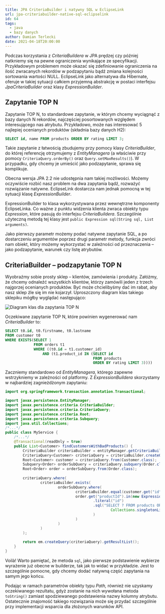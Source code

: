 ```yaml
---
title: JPA CriteriaBuilder i natywny SQL w EclipseLink
url: jpa-criteriabuilder-native-sql-eclipselink
id: 64
tags:
  - java
  - bazy danych
author: Damian Terlecki
date: 2021-04-18T20:00:00
---
```


Podczas korzystania z *CriteriaBuildera* w JPA prędzej czy później natkniemy się na pewne ograniczenia wynikające ze specyfikacji. Przykładowym problemem może
okazać się zdefiniowanie ograniczenia na ilość zwracanych rekordów w podzapytaniu bądź zmiana kolejności sortowania wartości NULL. EclipseLink jako alternatywa
dla Hibernate, oferuje w takiej sytuacji całkiem przyjemną abstrakcję w postaci interfejsu *JpaCriteriaBuilder* oraz klasy *ExpressionBuilder*.

## Zapytanie TOP N

Zapytanie TOP N, to standardowe zapytanie, w którym chcemy wyciągnąć z bazy danych N rekordów, najczęściej posortowanych względem interesującego nas atrybutu.
Przykładowo, może nas interesować 5 najlepiej ocenianych produktów (składnia bazy danych H2):

```sql
SELECT id, name FROM products ORDER BY rating LIMIT 3;
```

Takie zapytanie z łatwością zbudujemy przy pomocy klasy *CriteriaBuilder*, do której referencję otrzymujemy z *EntityManagera*
(a właściwie przy pomocy `CriteriaQuery.orderBy()` oraz `Query.setMaxResults()`).
W przypadku, gdy chcemy je umieścić jako podzapytanie, sprawa się komplikuje.

Obecna wersja JPA 2.2 nie udostępnia nam takiej możliwości.
Możemy oczywiście rozbić nasz problem na dwa zapytania bądź, rozważyć rozwiązanie natywne. EclipseLink dostarcza nam jednak pomocną
w tej sytuacji klasę *ExpressionBuilder*.

ExpressionBuilder to klasa wykorzystywana przez wewnętrzne komponenty EclipseLinka. Co ważne z punktu widzenia klienta zwraca
obiekty typu *Expression*, które pasują do interfejsu *CriteriaBuildera*.
Szczególnie użyteczną metodą tej klasy jest `public Expression sql(String sql, List arguments)`.

Jako pierwszy parametr możemy podać natywne zapytanie SQL, a po dostarczeniu argumentów poprzez drugi parametr metody, funkcja
zwróci nam obiekt, który możemy wykorzystać w zależności od przeznaczenia – jako podzapytanie, warunek czy listę atrybutów.

## CriteriaBuilder – podzapytanie TOP N

Wyobraźmy sobie prosty sklep – klientów, zamówienia i produkty. Załóżmy, że chcemy odnaleźć wszystkich klientów, którzy
zamówili jeden z trzech najgorzej ocenianych produktów. Być może chcielibyśmy dać im rabat, aby nasz sklep źle się im nie
kojarzył. Uproszczony diagram klas takiego sklepiku mógłby wyglądać następująco:

<img src="/img/hq/expressionbuilder-eclipselink.svg" alt="Diagram klas dla zapytania TOP N" title="Uproszczony diagram klas">

Oczekiwane zapytanie TOP N, które powinien wygenerować nam *CriteriaBuilder* to:

```sql
SELECT t0.id, t0.firstname, t0.lastname
FROM customer t0
WHERE EXISTS(SELECT 1
             FROM orders t1
             WHERE ((t0.id = t1.customer_id)
                 AND (t1.product_id IN (SELECT id
                                        FROM products
                                        ORDER BY rating LIMIT 3))))
```

Zaczniemy standardowo od *EntityManagera*, którego zapewne wstrzykniemy w zależności od platformy.
Z *ExpressionBuildera* skorzystamy w najbardziej zagnieżdżonym zapytaniu:

```java
import org.springframework.transaction.annotation.Transactional;

import javax.persistence.EntityManager;
import javax.persistence.criteria.CriteriaBuilder;
import javax.persistence.criteria.CriteriaQuery;
import javax.persistence.criteria.Root;
import javax.persistence.criteria.Subquery;
import java.util.Collections;
/*...*/
public class MyService {
    /*...*/    
    @Transactional(readOnly = true)
    public List<Customer> findCustomersWithBadProducts() {
        CriteriaBuilder criteriaBuilder = entityManager.getCriteriaBuilder();
        CriteriaQuery<Customer> criteriaQuery = criteriaBuilder.createQuery(Customer.class);
        Root<Customer> customer = criteriaQuery.from(Customer.class);
        Subquery<Order> orderSubQuery = criteriaQuery.subquery(Order.class);
        Root<Order> order = orderSubQuery.from(Order.class);
    
        criteriaQuery.where(
                criteriaBuilder.exists(
                        orderSubQuery.where(
                                criteriaBuilder.equal(customer.get("id"), order.get("customerId")),
                                order.get("productId").in(new ExpressionBuilder()
                                        .literal("id")
                                        .sql("SELECT ? FROM products ORDER BY rating LIMIT ?",
                                                Collections.singletonList(3)
                                        )
                                )
                        )
                )
        );
    
        return em.createQuery(criteriaQuery).getResultList();
    }
}
```

Voilà! Warto pamiętać, że metoda `sql`, jako pierwsze podstawienie wybierze wyrażenie już obecne w builderze,
tak jak to widać w przykładzie. Jest to szczególnie pomocne, gdy chcemy dodać natywną część zapytania na samym jego końcu.

Podając w ramach parametrów obiekty typu *Path,* również nie uzyskamy oczekiwanego rezultatu, gdyż zostanie na nich wywołana
metoda `toString()` zamiast spodziewanego podstawienia nazwy kolumny atrybutu.
Ostatecznie znajomość takiego rozwiązania może się przydać szczególnie przy implementacji wsparcia dla złożonych warunków API.
